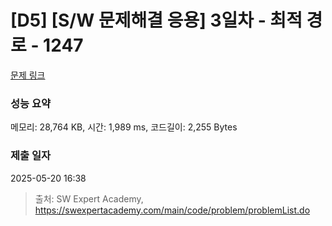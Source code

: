 # [D5] [S/W 문제해결 응용] 3일차 - 최적 경로 - 1247 

[문제 링크](https://swexpertacademy.com/main/code/problem/problemDetail.do?contestProbId=AV15OZ4qAPICFAYD) 

### 성능 요약

메모리: 28,764 KB, 시간: 1,989 ms, 코드길이: 2,255 Bytes

### 제출 일자

2025-05-20 16:38



> 출처: SW Expert Academy, https://swexpertacademy.com/main/code/problem/problemList.do